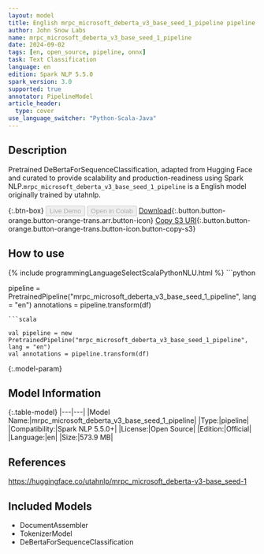 ```yaml
---
layout: model
title: English mrpc_microsoft_deberta_v3_base_seed_1_pipeline pipeline DeBertaForSequenceClassification from utahnlp
author: John Snow Labs
name: mrpc_microsoft_deberta_v3_base_seed_1_pipeline
date: 2024-09-02
tags: [en, open_source, pipeline, onnx]
task: Text Classification
language: en
edition: Spark NLP 5.5.0
spark_version: 3.0
supported: true
annotator: PipelineModel
article_header:
  type: cover
use_language_switcher: "Python-Scala-Java"
---
```


## Description

Pretrained DeBertaForSequenceClassification, adapted from Hugging Face and curated to provide scalability and production-readiness using Spark NLP.`mrpc_microsoft_deberta_v3_base_seed_1_pipeline` is a English model originally trained by utahnlp.

{:.btn-box}
<button class="button button-orange" disabled>Live Demo</button>
<button class="button button-orange" disabled>Open in Colab</button>
[Download](https://s3.amazonaws.com/auxdata.johnsnowlabs.com/public/models/mrpc_microsoft_deberta_v3_base_seed_1_pipeline_en_5.5.0_3.0_1725282290223.zip){:.button.button-orange.button-orange-trans.arr.button-icon}
[Copy S3 URI](s3://auxdata.johnsnowlabs.com/public/models/mrpc_microsoft_deberta_v3_base_seed_1_pipeline_en_5.5.0_3.0_1725282290223.zip){:.button.button-orange.button-orange-trans.button-icon.button-copy-s3}

## How to use



<div class="tabs-box" markdown="1">
{% include programmingLanguageSelectScalaPythonNLU.html %}
```python

pipeline = PretrainedPipeline("mrpc_microsoft_deberta_v3_base_seed_1_pipeline", lang = "en")
annotations =  pipeline.transform(df)   

```
```scala

val pipeline = new PretrainedPipeline("mrpc_microsoft_deberta_v3_base_seed_1_pipeline", lang = "en")
val annotations = pipeline.transform(df)

```
</div>

{:.model-param}
## Model Information

{:.table-model}
|---|---|
|Model Name:|mrpc_microsoft_deberta_v3_base_seed_1_pipeline|
|Type:|pipeline|
|Compatibility:|Spark NLP 5.5.0+|
|License:|Open Source|
|Edition:|Official|
|Language:|en|
|Size:|573.9 MB|

## References

https://huggingface.co/utahnlp/mrpc_microsoft_deberta-v3-base_seed-1

## Included Models

- DocumentAssembler
- TokenizerModel
- DeBertaForSequenceClassification